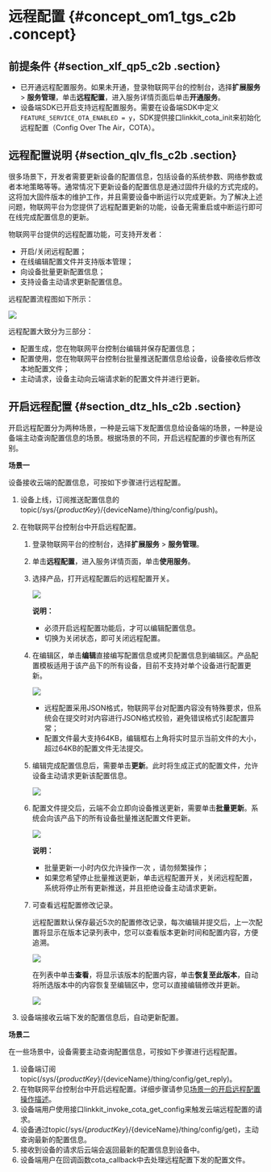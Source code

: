 # 远程配置 {#concept_om1_tgs_c2b .concept}

## 前提条件 {#section_xlf_qp5_c2b .section}

-   已开通远程配置服务。如果未开通，登录物联网平台的控制台，选择**扩展服务** \> **服务管理**，单击**远程配置**，进入服务详情页面后单击**开通服务**。
-   设备端SDK已开启支持远程配置服务。需要在设备端SDK中定义 `FEATURE_SERVICE_OTA_ENABLED = y`，SDK提供接口linkkit\_cota\_init来初始化远程配置（Config Over The Air，COTA）。

## 远程配置说明 {#section_qlv_fls_c2b .section}

很多场景下，开发者需要更新设备的配置信息，包括设备的系统参数、网络参数或者本地策略等等。通常情况下更新设备的配置信息是通过固件升级的方式完成的。这将加大固件版本的维护工作，并且需要设备中断运行以完成更新。为了解决上述问题，物联网平台为您提供了远程配置更新的功能，设备无需重启或中断运行即可在线完成配置信息的更新。

物联网平台提供的远程配置功能，可支持开发者：

-   开启/关闭远程配置；
-   在线编辑配置文件并支持版本管理；
-   向设备批量更新配置信息；
-   支持设备主动请求更新配置信息。

远程配置流程图如下所示：

![](http://static-aliyun-doc.oss-cn-hangzhou.aliyuncs.com/assets/img/14736/15439171756235_zh-CN.png)

远程配置大致分为三部分：

-   配置生成，您在物联网平台控制台编辑并保存配置信息；
-   配置使用，您在物联网平台控制台批量推送配置信息给设备，设备接收后修改本地配置文件；
-   主动请求，设备主动向云端请求新的配置文件并进行更新。

## 开启远程配置 {#section_dtz_hls_c2b .section}

开启远程配置分为两种场景，一种是云端下发配置信息给设备端的场景，一种是设备端主动查询配置信息的场景。根据场景的不同，开启远程配置的步骤也有所区别。

**场景一**

设备接收云端的配置信息，可按如下步骤进行远程配置。

1.  设备上线，订阅推送配置信息的topic\(/sys/$\{productKey\}/$\{deviceName\}/thing/config/push\)。
2.  在物联网平台控制台中开启远程配置。
    1.  登录物联网平台的控制台，选择**扩展服务** \> **服务管理**。
    2.  单击**远程配置**，进入服务详情页面，单击**使用服务**。
    3.  选择产品，打开远程配置后的远程配置开关。

        ![](http://static-aliyun-doc.oss-cn-hangzhou.aliyuncs.com/assets/img/14736/15439171756236_zh-CN.png)

        **说明：** 

        -   必须开启远程配置功能后，才可以编辑配置信息。
        -   切换为关闭状态，即可关闭远程配置。
    4.  在编辑区，单击**编辑**直接编写配置信息或拷贝配置信息到编辑区。产品配置模板适用于该产品下的所有设备，目前不支持对单个设备进行配置更新。

        ![](http://static-aliyun-doc.oss-cn-hangzhou.aliyuncs.com/assets/img/14736/15439171756237_zh-CN.png)

        -   远程配置采用JSON格式，物联网平台对配置内容没有特殊要求，但系统会在提交时对内容进行JSON格式校验，避免错误格式引起配置异常；
        -   配置文件最大支持64KB，编辑框右上角将实时显示当前文件的大小，超过64KB的配置文件无法提交。
    5.  编辑完成配置信息后，需要单击**更新**。此时将生成正式的配置文件，允许设备主动请求更新该配置信息。

        ![](http://static-aliyun-doc.oss-cn-hangzhou.aliyuncs.com/assets/img/14736/15439171756238_zh-CN.png)

    6.  配置文件提交后，云端不会立即向设备推送更新，需要单击**批量更新**。系统会向该产品下的所有设备批量推送配置文件更新。

        ![](http://static-aliyun-doc.oss-cn-hangzhou.aliyuncs.com/assets/img/14736/15439171756239_zh-CN.png)

        **说明：** 

        -   批量更新一小时内仅允许操作一次 ，请勿频繁操作；
        -   如果您希望停止批量推送更新，单击远程配置开关，关闭远程配置，系统将停止所有更新推送，并且拒绝设备主动请求更新。
    7.  可查看远程配置修改记录。

        远程配置默认保存最近5次的配置修改记录，每次编辑并提交后，上一次配置将显示在版本记录列表中，您可以查看版本更新时间和配置内容，方便追溯。

        ![](http://static-aliyun-doc.oss-cn-hangzhou.aliyuncs.com/assets/img/14736/15439171756240_zh-CN.png)

        在列表中单击**查看**，将显示该版本的配置内容，单击**恢复至此版本**，自动将所选版本中的内容恢复至编辑区中，您可以直接编辑修改并更新。

        ![](http://static-aliyun-doc.oss-cn-hangzhou.aliyuncs.com/assets/img/14736/15439171756241_zh-CN.png)

3.  设备端接收云端下发的配置信息后，自动更新配置。

**场景二**

在一些场景中，设备需要主动查询配置信息，可按如下步骤进行远程配置。

1.  设备端订阅topic\(/sys/$\{productKey\}/$\{deviceName\}/thing/config/get\_reply\)。
2.  在物联网平台控制台中开启远程配置。详细步骤请参见[场景一的开启远程配置操作描述](#)。
3.  设备端用户使用接口linkkit\_invoke\_cota\_get\_config来触发云端远程配置的请求。
4.  设备通过topic\(/sys/$\{productKey\}/$\{deviceName\}/thing/config/get\)，主动查询最新的配置信息。
5.  接收到设备的请求后云端会返回最新的配置信息到设备中。
6.  设备端用户在回调函数cota\_callback中去处理远程配置下发的配置文件。

